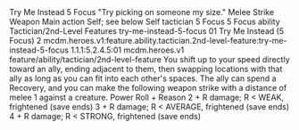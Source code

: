 <ability>
  <name>Try Me Instead</name>
  <cost>5 Focus</cost>
  <flavor>&quot;Try picking on someone my size.&quot;</flavor>
  <keywords>
    <keyword>Melee</keyword>
    <keyword>Strike</keyword>
    <keyword>Weapon</keyword>
  </keywords>
  <type>Main action</type>
  <distance>Self; see below</distance>
  <target>Self</target>
  <metadata>
    <class>tactician</class>
    <cost>5 Focus</cost>
    <cost_amount>5</cost_amount>
    <cost_resource>Focus</cost_resource>
    <feature_type>ability</feature_type>
    <file_dpath>Tactician/2nd-Level Features</file_dpath>
    <item_id>try-me-instead-5-focus</item_id>
    <item_index>01</item_index>
    <item_name>Try Me Instead (5 Focus)</item_name>
    <level>2</level>
    <scc>mcdm.heroes.v1:feature.ability.tactician.2nd-level-feature:try-me-instead-5-focus</scc>
    <scdc>1.1.1:5.2.4.5:01</scdc>
    <source>mcdm.heroes.v1</source>
    <type>feature/ability/tactician/2nd-level-feature</type>
  </metadata>
  <effects>
    <effect type="mundane">You shift up to your speed directly toward an ally, ending adjacent to them, then swapping locations with that ally as long as you can fit into each other&apos;s spaces. The ally can spend a Recovery, and you can make the following weapon strike with a distance of melee 1 against a creature.</effect>
    <effect type="roll">
      <roll>Power Roll + Reason</roll>
      <t1>2 + R damage; R &lt; WEAK, frightened (save ends)</t1>
      <t2>3 + R damage; R &lt; AVERAGE, frightened (save ends)</t2>
      <t3>4 + R damage; R &lt; STRONG, frightened (save ends)</t3>
    </effect>
  </effects>
</ability>
